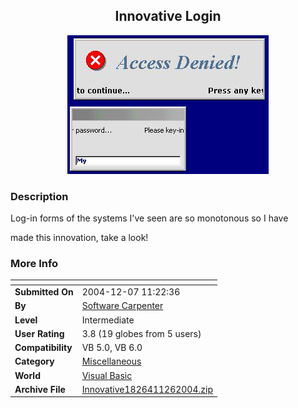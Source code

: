 ﻿<div align="center">

## Innovative Login

<img src="PIC20051182147296292.jpg">
</div>

### Description

Log-in forms of the systems I've seen are so monotonous so I have

made this innovation, take a look!
 
### More Info
 


<span>             |<span>
---                |---
**Submitted On**   |2004-12-07 11:22:36
**By**             |[Software Carpenter](https://github.com/Planet-Source-Code/PSCIndex/blob/master/ByAuthor/software-carpenter.md)
**Level**          |Intermediate
**User Rating**    |3.8 (19 globes from 5 users)
**Compatibility**  |VB 5\.0, VB 6\.0
**Category**       |[Miscellaneous](https://github.com/Planet-Source-Code/PSCIndex/blob/master/ByCategory/miscellaneous__1-1.md)
**World**          |[Visual Basic](https://github.com/Planet-Source-Code/PSCIndex/blob/master/ByWorld/visual-basic.md)
**Archive File**   |[Innovative1826411262004\.zip](https://github.com/Planet-Source-Code/software-carpenter-innovative-login__1-57587/archive/master.zip)








